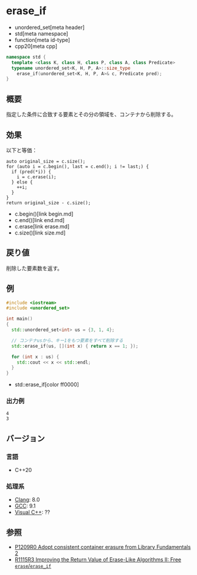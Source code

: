 # erase_if
* unordered_set[meta header]
* std[meta namespace]
* function[meta id-type]
* cpp20[meta cpp]

```cpp
namespace std {
  template <class K, class H, class P, class A, class Predicate>
  typename unordered_set<K, H, P, A>::size_type
    erase_if(unordered_set<K, H, P, A>& c, Predicate pred);
}
```

## 概要
指定した条件に合致する要素とその分の領域を、コンテナから削除する。


## 効果
以下と等価：

```
auto original_size = c.size();
for (auto i = c.begin(), last = c.end(); i != last;) {
  if (pred(*i)) {
    i = c.erase(i);
  } else {
    ++i;
  }
}
return original_size - c.size();
```
* c.begin()[link begin.md]
* c.end()[link end.md]
* c.erase[link erase.md]
* c.size()[link size.md]


## 戻り値
削除した要素数を返す。


## 例
```cpp example
#include <iostream>
#include <unordered_set>

int main()
{
  std::unordered_set<int> us = {3, 1, 4};

  // コンテナusから、キー1をもつ要素をすべて削除する
  std::erase_if(us, [](int x) { return x == 1; });

  for (int x : us) {
    std::cout << x << std::endl;
  }
}
```
* std::erase_if[color ff0000]

### 出力例
```
4
3
```

## バージョン
### 言語
- C++20

### 処理系
- [Clang](/implementation.md#clang): 8.0
- [GCC](/implementation.md#gcc): 9.1
- [Visual C++](/implementation.md#visual_cpp): ??


## 参照
- [P1209R0 Adopt consistent container erasure from Library Fundamentals 2](http://www.open-std.org/jtc1/sc22/wg21/docs/papers/2018/p1209r0.html)
- [R1115R3 Improving the Return Value of Erase-Like Algorithms II: Free `erase`/`erase_if`](http://www.open-std.org/jtc1/sc22/wg21/docs/papers/2019/p1115r3.pdf)
